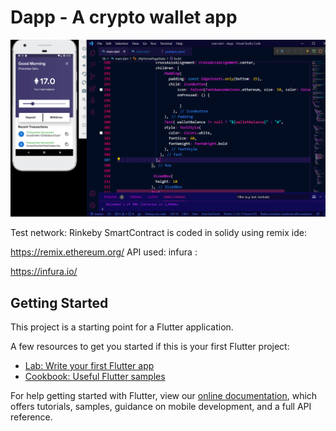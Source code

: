 # Dapp - A crypto wallet app
![](screenshot/ss.png)


Test network: Rinkeby
SmartContract is coded in solidy using remix ide: 

https://remix.ethereum.org/
API used: infura : 

https://infura.io/



## Getting Started

This project is a starting point for a Flutter application.

A few resources to get you started if this is your first Flutter project:

- [Lab: Write your first Flutter app](https://flutter.dev/docs/get-started/codelab)
- [Cookbook: Useful Flutter samples](https://flutter.dev/docs/cookbook)

For help getting started with Flutter, view our
[online documentation](https://flutter.dev/docs), which offers tutorials,
samples, guidance on mobile development, and a full API reference.
